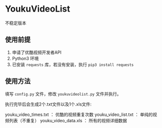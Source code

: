 # YoukuVideoList

不稳定版本

## 使用前提

1. 申请了优酷视频开发者API
2. Python3 环境
3. 已安装 `requests` 库，若没有安装，执行 `pip3 install requests`

## 使用方法

填写 `config.py` 文件，修改 `youkuvideolist.py` 文件并执行。

执行完毕后会生成2个.txt文件以及1个.xls文件:

youku_video_times.txt ： 优酷的视频重复次数
youku_video_list.txt ： 单纯的视频列表（不重复）
youku_video_data.xls ： 所有的视频详细数据
